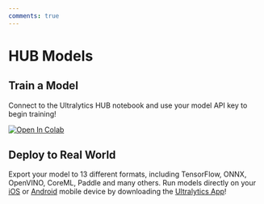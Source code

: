 ```yaml
---
comments: true
---
```


# HUB Models

## Train a Model

Connect to the Ultralytics HUB notebook and use your model API key to begin training!

<a href="https://colab.research.google.com/github/ultralytics/hub/blob/master/hub.ipynb" target="_blank">
<img src="https://colab.research.google.com/assets/colab-badge.svg" alt="Open In Colab"></a>

## Deploy to Real World

Export your model to 13 different formats, including TensorFlow, ONNX, OpenVINO, CoreML, Paddle and many others. Run
models directly on your [iOS](https://apps.apple.com/xk/app/ultralytics/id1583935240) or
[Android](https://play.google.com/store/apps/details?id=com.ultralytics.ultralytics_app) mobile device by downloading
the [Ultralytics App](https://ultralytics.com/app_install)!